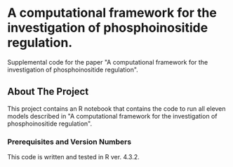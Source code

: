 # A computational framework for the investigation of phosphoinositide regulation.
 Supplemental code for the paper "A computational framework for the investigation of phosphoinositide regulation".


<!-- ABOUT THE PROJECT -->
## About The Project
This project contains an R notebook that contains the code to run all eleven models described in "A computational framework for the investigation of phosphoinositide regulation". 

### Prerequisites and Version Numbers
This code is written and tested in R ver. 4.3.2. 

